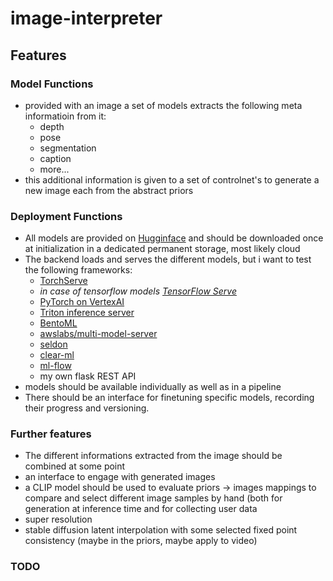# image-interpreter

## Features

### Model Functions
- provided with an image a set of models extracts the following meta informatioin from it:
  - depth
  - pose
  - segmentation
  - caption
  - more...
- this additional information is given to a set of controlnet's to generate a new image each from the abstract priors

### Deployment Functions
- All models are provided on [Hugginface](https://huggingface.co/) and should be downloaded once at initialization in a dedicated permanent storage, most likely cloud
- The backend loads and serves the different models, but i want to test the following frameworks:
  - [TorchServe](https://github.com/pytorch/serve/tree/master)
  - *in case of tensorflow models [TensorFlow Serve](https://www.tensorflow.org/tfx/guide/serving)*
  - [PyTorch on VertexAI](https://cloud.google.com/blog/topics/developers-practitioners/pytorch-google-cloud-how-deploy-pytorch-models-vertex-ai)
  - [Triton inference server](https://catalog.ngc.nvidia.com/orgs/nvidia/containers/tritonserver)
  - [BentoML](https://github.com/bentoml/bentoml)
  - [awslabs/multi-model-server](https://github.com/awslabs/multi-model-server)
  - [seldon](https://github.com/SeldonIO/seldon-core)
  - [clear-ml](https://github.com/allegroai/clearml)
  - [ml-flow](https://github.com/mlflow/mlflow)
  - my own flask REST API
- models should be available individually as well as in a pipeline
- There should be an interface for finetuning specific models, recording their progress and versioning.


### Further features
- The different informations extracted from the image should be combined at some point
- an interface to engage with generated images
- a CLIP model should be used to evaluate priors -> images mappings to compare and select different image samples by hand (both for generation at inference time and for collecting user data
- super resolution
- stable diffusion latent interpolation with some selected fixed point consistency (maybe in the priors, maybe apply to video)

### TODO
